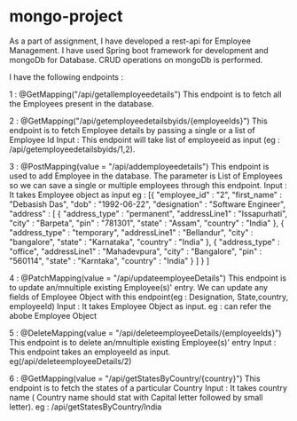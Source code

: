 # mongo-project

As a part of assignment, I have developed a rest-api for Employee Management. I have used Spring boot framework for development and mongoDb for Database.
CRUD operations on mongoDb is performed.

I have the following endpoints : 

1 : 	@GetMapping("/api/getallemployeedetails")
This endpoint is to fetch all the Employees present in the database. 

2 :    @GetMapping("/api/getemployeedetailsbyids/{employeeIds}")
This endpoint is to fetch Employee details by passing a single or a list of Employee Id
Input : This endpoint will take list of employeeid as input (eg : /api/getemployeedetailsbyids/1,2).

3 :    @PostMapping(value = "/api/addemployeedetails")
This endpoint is used to add Employee in the database. The parameter is List of Employees so we can save a single or multiple employees through this endpoint.
Input : It takes Employee object as input
eg : 
[{
"employee_id" : "2",
"first_name" : "Debasish Das",
"dob" : "1992-06-22",
"designation" : "Software Engineer",
"address" :
[
{
"address_type" : "permanent",
"addressLine1" : "Issapurhati",
"city" : "Barpeta",
"pin" : "781301",
"state" : "Assam",
"country" : "India"
},
{
"address_type" : "temporary",
"addressLine1" : "Bellandur",
"city" : "bangalore",
"state" : "Karnataka",
"country" : "India"
},
{
"address_type" : "office",
"addressLine1" : "Mahadevpura",
"city" : "Bangalore",
"pin" : "560114",
"state" : "Karntaka",
"country" : "India"
}
] 
}
]

4 : @PatchMapping(value = "/api/updateemployeeDetails")
This endpoint is to update an/mnultiple existing Employee(s)' entry. We can update any fields of Employee Object with this endpoint(eg : Designation, State,country, employeeId)
Input : It takes Employee Object as input. 
eg : can refer the abobe Employee Object
	 
5 : @DeleteMapping(value = "/api/deleteemployeeDetails/{employeeIds}")
This endpoint is to delete an/mnultiple existing Employee(s)' entry
Input : This endpoint takes an employeeId as input. eg(/api/deleteemployeeDetails/2)

6 : @GetMapping(value = "/api/getStatesByCountry/{country}")
This endpoint is to fetch the states of a particular Country
Input : It takes country name ( Country name should stat with Capital letter followed by small letter). 
eg : /api/getStatesByCountry/India

